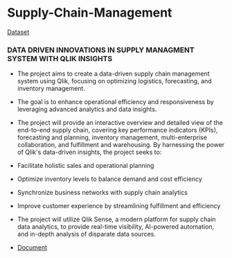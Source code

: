 # Supply-Chain-Management


[Dataset](https://www.kaggle.com/datasets/shashwatwork/dataco-smart-supply-chain-for-big-data-analysis/data)

### DATA DRIVEN INNOVATIONS IN SUPPLY MANAGMENT SYSTEM WITH QLIK INSIGHTS 

- The project aims to create a data-driven supply chain management system using Qlik, focusing on optimizing logistics, forecasting, and inventory management.
- The goal is to enhance operational efficiency and responsiveness by leveraging advanced analytics and data insights.
- The project will provide an interactive overview and detailed view of the end-to-end supply chain, covering key performance indicators (KPIs), forecasting and planning, inventory management, multi-enterprise collaboration, and fulfillment and warehousing. By harnessing the power of Qlik's data-driven insights, the project seeks to:

- Facilitate holistic sales and operational planning
- Optimize inventory levels to balance demand and cost efficiency
- Synchronize business networks with supply chain analytics
- Improve customer experience by streamlining fulfillment and efficiency
- The project will utilize Qlik Sense, a modern platform for supply chain data analytics, to provide real-time visibility, AI-powered automation, and in-depth analysis of disparate data sources.


- [Document](https://workdrive.zohoexternal.com/writer/open/u3v7z9721d49761c24f238e17267d41aa93c0?authId=%7B%22linkId%22%3A%225k2wApawLzx-LYmlU%22%7D)

